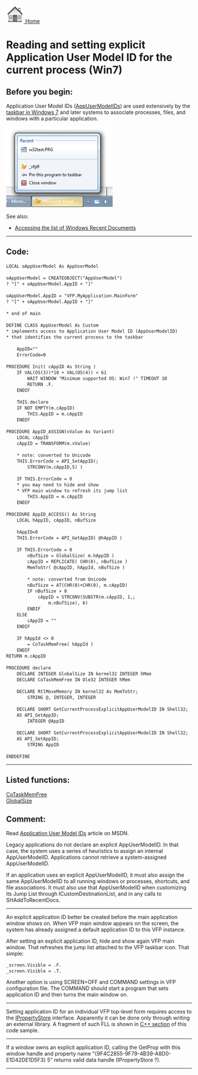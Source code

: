 [<img src="../images/home.png"> Home ](https://github.com/VFPX/Win32API)  

# Reading and setting explicit Application User Model ID for the current process (Win7)

## Before you begin:
Application User Model IDs ([AppUserModelIDs](http://msdn.microsoft.com/en-us/library/dd378459(v=vs.85).aspx)) are used extensively by the [taskbar in Windows 7](http://windows.microsoft.com/en-CA/windows7/products/features/windows-taskbar) and later systems to associate processes, files, and windows with a particular application.  

![](../images/jumplistvfp.png)  


See also:

* [Accessing the list of Windows Recent Documents](sample_094.md)  
  
***  


## Code:
```foxpro  
LOCAL oAppUserModel As AppUserModel

oAppUserModel = CREATEOBJECT("AppUserModel")
? "[" + oAppUserModel.AppID + "]"

oAppUserModel.AppID = "VFP.MyApplication.MainForm"
? "[" + oAppUserModel.AppID + "]"

* end of main

DEFINE CLASS AppUserModel As Custom
* implements access to Application User Model ID (AppUserModelID)
* that identifies the current process to the taskbar

	AppID=""
	ErrorCode=0

PROCEDURE Init( cAppID As String )
	IF VAL(OS(3))*10 + VAL(OS(4)) < 61
		WAIT WINDOW "Minimum supported OS: Win7 !" TIMEOUT 10
		RETURN .F.
	ENDIF

	THIS.declare
	IF NOT EMPTY(m.cAppID)
		THIS.AppID = m.cAppID
	ENDIF

PROCEDURE AppID_ASSIGN(vValue As Variant)
	LOCAL cAppID
	cAppID = TRANSFORM(m.vValue)

	* note: converted to Unicode
	THIS.ErrorCode = API_SetAppID(;
		STRCONV(m.cAppID,5) )

	IF THIS.ErrorCode = 0
	* you may need to hide and show
	* VFP main window to refresh its jump list
		THIS.AppID = m.cAppID
	ENDIF

PROCEDURE AppID_ACCESS() As String
	LOCAL hAppID, cAppID, nBufSize

	hAppID=0
	THIS.ErrorCode = API_GetAppID( @hAppID )
	
	IF THIS.ErrorCode = 0
		nBufSize = GlobalSize( m.hAppID )
		cAppID = REPLICATE( CHR(0), nBufSize )
		MemToStr( @cAppID, hAppId, nBufSize )
		
		* note: converted from Unicode
		nBufSize = AT(CHR(0)+CHR(0), m.cAppID)
		IF nBufSize > 0
			cAppID = STRCONV(SUBSTR(m.cAppID, 1,;
				m.nBufSize), 6)
		ENDIF
	ELSE
		cAppID = ""
	ENDIF

	IF hAppId <> 0
		= CoTaskMemFree( hAppId )
	ENDIF
RETURN m.cAppID

PROCEDURE declare
	DECLARE INTEGER GlobalSize IN kernel32 INTEGER hMem
	DECLARE CoTaskMemFree IN Ole32 INTEGER hMem

	DECLARE RtlMoveMemory IN kernel32 As MemToStr;
		STRING @, INTEGER, INTEGER

	DECLARE SHORT GetCurrentProcessExplicitAppUserModelID IN Shell32;
	AS API_GetAppID;
		INTEGER @AppID

	DECLARE SHORT SetCurrentProcessExplicitAppUserModelID IN Shell32;
	AS API_SetAppID;
		STRING AppID

ENDDEFINE  
```  
***  


## Listed functions:
[CoTaskMemFree](../libraries/ole32/CoTaskMemFree.md)  
[GlobalSize](../libraries/kernel32/GlobalSize.md)  

## Comment:
Read <a href="http://msdn.microsoft.com/en-us/library/dd378459(v=vs.85).aspx">Application User Model IDs</a> article on MSDN.  
  
Legacy applications do not declare an explicit AppUserModelID. In that case, the system uses a series of heuristics to assign an internal AppUserModelID.  Applications cannot retrieve a system-assigned AppUserModelID.  
  
If an application uses an explicit AppUserModelID, it must also assign the same AppUserModelID to all running windows or processes, shortcuts, and file associations. It must also use that AppUserModelID when customizing its Jump List through ICustomDestinationList, and in any calls to SHAddToRecentDocs.  
  
* * *  
An explicit application ID better be created before the main application window shows on. When VFP main window appears on the screen, the system has already assigned a default application ID to this VFP instance.  
  
After setting an explicit application ID, hide and show again VFP main window. That refreshes the jump list attached to the VFP taskbar icon. That simple:
```foxpro
_screen.Visible = .F.  
_screen.Visible = .T.
```
Another option is using SCREEN=OFF and COMMAND settings in VFP configuration file. The COMMAND should start a program that sets application ID and then turns the main window on.  
  
* * *  
Setting application ID for an individual VFP top-level form requires access to the [IPropertyStore](http://msdn.microsoft.com/en-us/library/bb761474(v=vs.85).aspx) interface. Apparently it can be done only through writing an external library. A fragment of such FLL is shown in <a href="?example=38&ver=vcpp">C++ section</a> of this code sample.  
  
* * *  
If a window owns an explicit application ID, calling the GetProp with this window handle and property name "{9F4C2855-9F79-4B39-A8D0-E1D42DE1D5F3} 5" returns valid data handle (IPropertyStore ?).  
  
***  

